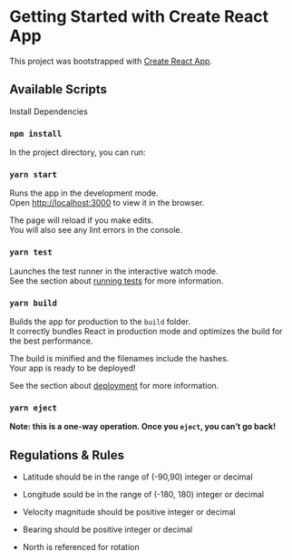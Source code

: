 # Getting Started with Create React App

This project was bootstrapped with [Create React App](https://github.com/facebook/create-react-app).

## Available Scripts

Install Dependencies

### `npm install`

In the project directory, you can run:

### `yarn start`

Runs the app in the development mode.\
Open [http://localhost:3000](http://localhost:3000) to view it in the browser.

The page will reload if you make edits.\
You will also see any lint errors in the console.

### `yarn test`

Launches the test runner in the interactive watch mode.\
See the section about [running tests](https://facebook.github.io/create-react-app/docs/running-tests) for more information.

### `yarn build`

Builds the app for production to the `build` folder.\
It correctly bundles React in production mode and optimizes the build for the best performance.

The build is minified and the filenames include the hashes.\
Your app is ready to be deployed!

See the section about [deployment](https://facebook.github.io/create-react-app/docs/deployment) for more information.

### `yarn eject`

**Note: this is a one-way operation. Once you `eject`, you can’t go back!**

## Regulations & Rules

- Latitude should be in the range of (-90,90) integer or decimal

- Longitude sould be in the range of (-180, 180)
  integer or decimal

- Velocity magnitude should be positive integer or decimal

- Bearing should be positive integer or decimal

- North is referenced for rotation
